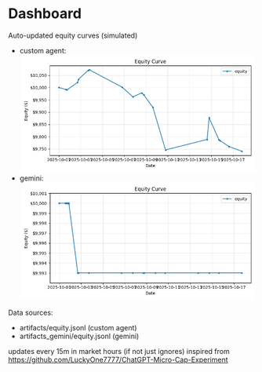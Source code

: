 # Dashboard

Auto-updated equity curves (simulated)

- custom agent: ![Equity Curve](artifacts/equity.png?v=fa9617f)
- gemini: ![Equity Curve (Gemini)](artifacts_gemini/equity.png?v=fa9617f)

Data sources:
- artifacts/equity.jsonl (custom agent)
- artifacts_gemini/equity.jsonl (gemini)

updates every 15m in market hours (if not just ignores)
inspired from https://github.com/LuckyOne7777/ChatGPT-Micro-Cap-Experiment